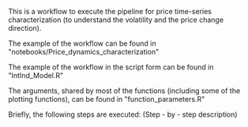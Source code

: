 This is a workflow to execute the pipeline for price time-series characterization (to understand the volatility and the price change direction). 

The example of the workflow can be found in "notebooks/Price_dynamics_characterization"

The example of the workflow in the script form can be found in "IntInd_Model.R"

The arguments, shared by most of the functions (including some of the plotting functions), can be found in "function_parameters.R"

Briefly, the following steps are executed:
(Step - by - step description)

